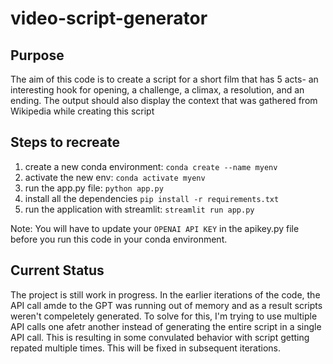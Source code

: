 # video-script-generator
 
## Purpose
The aim of this code is to create a script for a short film that has 5 acts- an interesting hook for opening, a challenge, a climax, a resolution, and an ending. The output should also display the context that was gathered from Wikipedia while creating this script


## Steps to recreate
1. create a new conda environment: `conda create --name myenv`
2. activate the new env: `conda activate myenv`
3. run the app.py file: `python app.py`
4. install all the dependencies `pip install -r requirements.txt`
5. run the application with streamlit: `streamlit run app.py`

Note: You will have to update your `OPENAI API KEY` in the apikey.py file before you run this code in your conda environment.


## Current Status
The project is still work in progress. In the earlier iterations of the code, the API call amde to the GPT was running out of memory and as a result scripts weren't compeletely generated. To solve for this, I'm trying to use multiple API calls one afetr another instead of generating the entire script in a single API call. This is resulting in some convulated behavior with script getting repated multiple times. This will be fixed in subsequent iterations.
